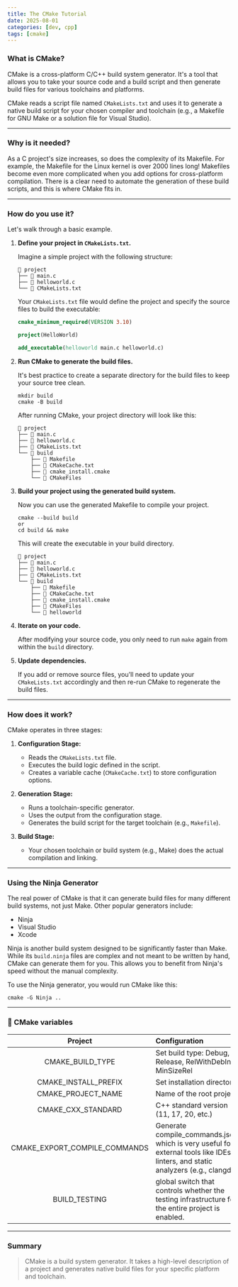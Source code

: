 ```yaml
---
title: The CMake Tutorial
date: 2025-08-01
categories: [dev, cpp]
tags: [cmake]
---
```


### What is CMake?

CMake is a cross-platform C/C++ build system generator. It's a tool that allows you
to take your source code and a build script and then generate build files for various toolchains and platforms.

CMake reads a script file named `CMakeLists.txt` and uses it to generate a native build script for your chosen compiler and toolchain (e.g., a Makefile for GNU Make or a solution file for Visual Studio).

---


### Why is it needed?

As a C project's size increases, so does the complexity of its Makefile.
For example, the Makefile for the Linux kernel is over 2000 lines long!
Makefiles become even more complicated when you add options for cross-platform compilation.
There is a clear need to automate the generation of these build scripts, and this is where CMake fits in.

---

### How do you use it?

Let's walk through a basic example.

1.  **Define your project in `CMakeLists.txt`.**

    Imagine a simple project with the following structure:
    ```
     project
    ├──  main.c
    ├──  helloworld.c
    └──  CMakeLists.txt
    ```
    Your `CMakeLists.txt` file would define the project and specify the source files to build the executable:
    ```cmake
    cmake_minimum_required(VERSION 3.10)

    project(HelloWorld)

    add_executable(helloworld main.c helloworld.c)
    ```

2.  **Run CMake to generate the build files.**

    It's best practice to create a separate directory for the build files to keep your source tree clean.
    ```shell
    mkdir build
    cmake -B build
    ```
    After running CMake, your project directory will look like this:
    ```
     project
    ├──  main.c
    ├──  helloworld.c
    ├──  CMakeLists.txt
    └── 󱧼 build
        ├──  Makefile
        ├──  CMakeCache.txt
        ├──  cmake_install.cmake
        └── 󱧼 CMakeFiles
    ```

3.  **Build your project using the generated build system.**

    Now you can use the generated Makefile to compile your project.
    ```shell
    cmake --build build
    or
    cd build && make
    ```
    This will create the executable in your build directory.
    ```
     project
    ├──  main.c
    ├──  helloworld.c
    ├──  CMakeLists.txt
    └── 󱧼 build
        ├──  Makefile
        ├──  CMakeCache.txt
        ├──  cmake_install.cmake
        ├── 󱧼 CMakeFiles
        └──  helloworld
    ```

4.  **Iterate on your code.**

    After modifying your source code, you only need to run `make` again from within the `build` directory.

5.  **Update dependencies.**

    If you add or remove source files, you'll need to update your `CMakeLists.txt` accordingly and then re-run CMake to regenerate the build files.

---

### How does it work?

CMake operates in three stages:

1.  **Configuration Stage:**
    - Reads the `CMakeLists.txt` file.
    - Executes the build logic defined in the script.
    - Creates a variable cache (`CMakeCache.txt`) to store configuration options.

2.  **Generation Stage:**
    - Runs a toolchain-specific generator.
    - Uses the output from the configuration stage.
    - Generates the build script for the target toolchain (e.g., `Makefile`).

3.  **Build Stage:**
    - Your chosen toolchain or build system (e.g., Make) does the actual compilation and linking.

---

### Using the Ninja Generator

The real power of CMake is that it can generate build files for many different build systems, not just Make. Other popular generators include:
- Ninja
- Visual Studio
- Xcode

Ninja is another build system designed to be significantly faster than Make. While its `build.ninja` files are complex and not meant to be written by hand, CMake can generate them for you. This allows you to benefit from Ninja's speed without the manual complexity.

To use the Ninja generator, you would run CMake like this:

```shell
cmake -G Ninja ..
```

---

### 🔧 CMake variables

| Project | Configuration |
| :-: | :- |
| CMAKE_BUILD_TYPE | Set build type: Debug, Release, RelWithDebInfo, MinSizeRel |
| CMAKE_INSTALL_PREFIX | Set installation directory |
| CMAKE_PROJECT_NAME | Name of the root project |
| CMAKE_CXX_STANDARD | C++ standard version (11, 17, 20, etc.) |
| CMAKE_EXPORT_COMPILE_COMMANDS | Generate compile_commands.json, which is very useful for external tools like IDEs, linters, and static analyzers (e.g., clangd) |
| BUILD_TESTING |global switch that controls whether the testing infrastructure for the entire project is enabled. |

---

### Summary

> CMake is a build system generator. It takes a high-level description of a project and generates native build files for your specific platform and toolchain.
